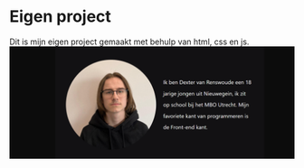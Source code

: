 # Eigen project
Dit is mijn eigen project gemaakt met behulp van html, css en js.
![about page](./img/readmee.png)